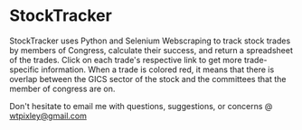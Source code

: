 # StockTracker
StockTracker uses Python and Selenium Webscraping to track stock trades by members of Congress, calculate their success, and return a spreadsheet of the trades. Click on each trade's respective link to get more trade-specific information. When a trade is colored red, it means that there is overlap between the GICS sector of the stock and the committees that the member of congress are on.

Don't hesitate to email me with questions, suggestions, or concerns @ wtpixley@gmail.com
